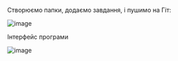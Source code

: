 Створюємо папки, додаємо завдання, і пушимо на Гіт:

![image](https://user-images.githubusercontent.com/85742064/123153546-73d8a100-d46e-11eb-80fb-bce11989b14c.png)

Інтерфейс програми

![image](https://user-images.githubusercontent.com/85742064/123153592-818e2680-d46e-11eb-80b7-ce653a6497b6.png)
